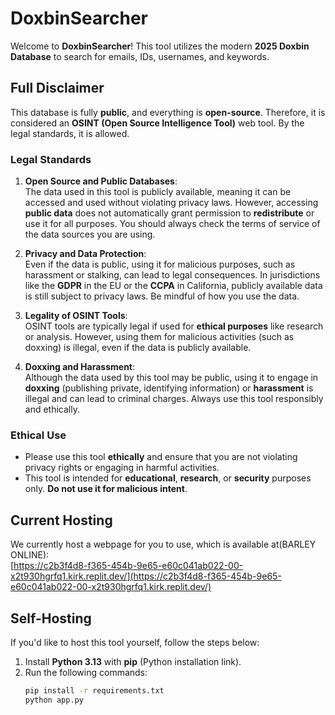 # DoxbinSearcher

Welcome to **DoxbinSearcher**! This tool utilizes the modern **2025 Doxbin Database** to search for emails, IDs, usernames, and keywords.

## **Full Disclaimer**

This database is fully **public**, and everything is **open-source**. Therefore, it is considered an **OSINT (Open Source Intelligence Tool)** web tool. By the legal standards, it is allowed.

### **Legal Standards**

1. **Open Source and Public Databases**:  
   The data used in this tool is publicly available, meaning it can be accessed and used without violating privacy laws. However, accessing **public data** does not automatically grant permission to **redistribute** or use it for all purposes. You should always check the terms of service of the data sources you are using.

2. **Privacy and Data Protection**:  
   Even if the data is public, using it for malicious purposes, such as harassment or stalking, can lead to legal consequences. In jurisdictions like the **GDPR** in the EU or the **CCPA** in California, publicly available data is still subject to privacy laws. Be mindful of how you use the data.

3. **Legality of OSINT Tools**:  
   OSINT tools are typically legal if used for **ethical purposes** like research or analysis. However, using them for malicious activities (such as doxxing) is illegal, even if the data is publicly available.

4. **Doxxing and Harassment**:  
   Although the data used by this tool may be public, using it to engage in **doxxing** (publishing private, identifying information) or **harassment** is illegal and can lead to criminal charges. Always use this tool responsibly and ethically.

### **Ethical Use**

- Please use this tool **ethically** and ensure that you are not violating privacy rights or engaging in harmful activities.
- This tool is intended for **educational**, **research**, or **security** purposes only. **Do not use it for malicious intent**.

## **Current Hosting**

We currently host a webpage for you to use, which is available at(BARLEY ONLINE):  
[https://c2b3f4d8-f365-454b-9e65-e60c041ab022-00-x2t930hgrfq1.kirk.replit.dev/](https://c2b3f4d8-f365-454b-9e65-e60c041ab022-00-x2t930hgrfq1.kirk.replit.dev/)

## **Self-Hosting**

If you'd like to host this tool yourself, follow the steps below:

1. Install **Python 3.13** with **pip** (Python installation link).
2. Run the following commands:
   ```bash
   pip install -r requirements.txt
   python app.py
